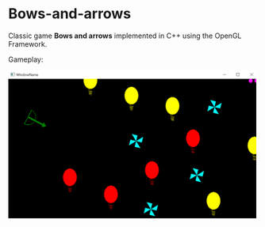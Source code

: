 # Bows-and-arrows

Classic game **Bows and arrows** implemented in C++ using the OpenGL Framework.

Gameplay:

<img src="screenshots/bow_and_arrows.png" width="500">


